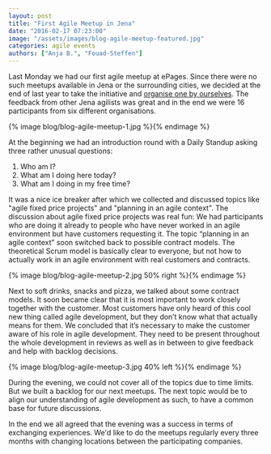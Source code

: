 ```yaml
---
layout: post
title: "First Agile Meetup in Jena"
date: "2016-02-17 07:23:00"
image: "/assets/images/blog-agile-meetup-featured.jpg"
categories: agile events
authors: ["Anja B.", "Fouad-Steffen"]
---
```


Last Monday we had our first agile meetup at ePages.
Since there were no such meetups available in Jena or the surrounding cities, we decided at the end of last year to take the initiative and [organise one by ourselves](http://www.meetup.com/Agile-Jena/).
The feedback from other Jena agilists was great and in the end we were 16 participants from six different organisations.

{% image blog/blog-agile-meetup-1.jpg %}{% endimage %}

At the beginning we had an introduction round with a Daily Standup asking three rather unusual questions:

1. Who am I?
2. What am I doing here today?
3. What am I doing in my free time?

It was a nice ice breaker after which we collected and discussed topics like "agile fixed price projects" and "planning in an agile context".
The discussion about agile fixed price projects was real fun:
We had participants who are doing it already to people who have never worked in an agile environment but have customers requesting it.
The topic “planning in an agile context” soon switched back to possible contract models.
The theoretical Scrum model is basically clear to everyone, but not how to actually work in an agile environment with real customers and contracts.

{% image blog/blog-agile-meetup-2.jpg 50% right %}{% endimage %}

Next to soft drinks, snacks and pizza, we talked about some contract models.
It soon became clear that it is most important to work closely together with the customer.
Most customers have only heard of this cool new thing called agile development, but they don’t know what that actually means for them.
We concluded that it’s necessary to make the customer aware of his role in agile development.
They need to be present throughout the whole development in reviews as well as in between to give feedback and help with backlog decisions.

{% image blog/blog-agile-meetup-3.jpg 40% left %}{% endimage %}

During the evening, we could not cover all of the topics due to time limits.
But we built a backlog for our next meetups.
The next topic would be to align our understanding of agile development as such, to have a common base for future discussions.

In the end we all agreed that the evening was a success in terms of exchanging experiences.
We'd like to do the meetups regularly every three months with changing locations between the participating companies.
